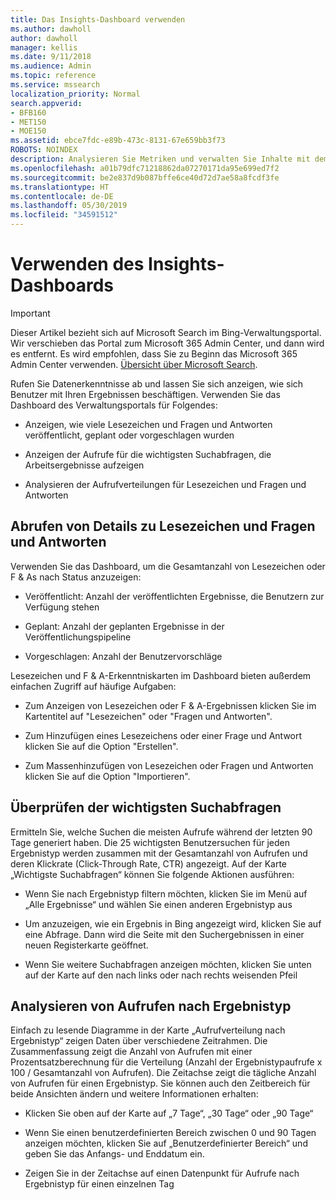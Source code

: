 ```yaml
---
title: Das Insights-Dashboard verwenden
ms.author: dawholl
author: dawholl
manager: kellis
ms.date: 9/11/2018
ms.audience: Admin
ms.topic: reference
ms.service: mssearch
localization_priority: Normal
search.appverid:
- BFB160
- MET150
- MOE150
ms.assetid: ebce7fdc-e89b-473c-8131-67e659bb3f73
ROBOTS: NOINDEX
description: Analysieren Sie Metriken und verwalten Sie Inhalte mit dem benutzerfreundlichen Dashboard im Verwaltungsportal von Microsoft Search.
ms.openlocfilehash: a01b79dfc71218862da07270171da95e699ed7f2
ms.sourcegitcommit: be2e837d9b087bffe6ce40d72d7ae58a8fcdf3fe
ms.translationtype: HT
ms.contentlocale: de-DE
ms.lasthandoff: 05/30/2019
ms.locfileid: "34591512"
---
```

# <a name="use-the-insights-dashboard"></a>Verwenden des Insights-Dashboards

> [!IMPORTANT]
> Dieser Artikel bezieht sich auf Microsoft Search im Bing-Verwaltungsportal. Wir verschieben das Portal zum Microsoft 365 Admin Center, und dann wird es entfernt. Es wird empfohlen, dass Sie zu Beginn das Microsoft 365 Admin Center verwenden. [Übersicht über Microsoft Search](overview-microsoft-search.md).
    
Rufen Sie Datenerkenntnisse ab und lassen Sie sich anzeigen, wie sich Benutzer mit Ihren Ergebnissen beschäftigen. Verwenden Sie das Dashboard des Verwaltungsportals für Folgendes:
  
- Anzeigen, wie viele Lesezeichen und Fragen und Antworten veröffentlicht, geplant oder vorgeschlagen wurden
    
- Anzeigen der Aufrufe für die wichtigsten Suchabfragen, die Arbeitsergebnisse aufzeigen
    
- Analysieren der Aufrufverteilungen für Lesezeichen und Fragen und Antworten
    
## <a name="get-details-about-bookmarks-and-qas"></a>Abrufen von Details zu Lesezeichen und Fragen und Antworten

Verwenden Sie das Dashboard, um die Gesamtanzahl von Lesezeichen oder F & As nach Status anzuzeigen:
  
- Veröffentlicht: Anzahl der veröffentlichten Ergebnisse, die Benutzern zur Verfügung stehen
    
- Geplant: Anzahl der geplanten Ergebnisse in der Veröffentlichungspipeline
    
- Vorgeschlagen: Anzahl der Benutzervorschläge
    
Lesezeichen und F & A-Erkenntniskarten im Dashboard bieten außerdem einfachen Zugriff auf häufige Aufgaben:
  
- Zum Anzeigen von Lesezeichen oder F & A-Ergebnissen klicken Sie im Kartentitel auf "Lesezeichen" oder "Fragen und Antworten".
    
- Zum Hinzufügen eines Lesezeichens oder einer Frage und Antwort klicken Sie auf die Option "Erstellen".
    
- Zum Massenhinzufügen von Lesezeichen oder Fragen und Antworten klicken Sie auf die Option "Importieren".
    
## <a name="review-top-search-queries"></a>Überprüfen der wichtigsten Suchabfragen

Ermitteln Sie, welche Suchen die meisten Aufrufe während der letzten 90 Tage generiert haben. Die 25 wichtigsten Benutzersuchen für jeden Ergebnistyp werden zusammen mit der Gesamtanzahl von Aufrufen und deren Klickrate (Click-Through Rate, CTR) angezeigt. Auf der Karte „Wichtigste Suchabfragen“ können Sie folgende Aktionen ausführen:
  
- Wenn Sie nach Ergebnistyp filtern möchten, klicken Sie im Menü auf „Alle Ergebnisse“ und wählen Sie einen anderen Ergebnistyp aus
    
- Um anzuzeigen, wie ein Ergebnis in Bing angezeigt wird, klicken Sie auf eine Abfrage. Dann wird die Seite mit den Suchergebnissen in einer neuen Registerkarte geöffnet.
    
- Wenn Sie weitere Suchabfragen anzeigen möchten, klicken Sie unten auf der Karte auf den nach links oder nach rechts weisenden Pfeil
    
## <a name="analyze-impressions-by-result-type"></a>Analysieren von Aufrufen nach Ergebnistyp

Einfach zu lesende Diagramme in der Karte „Aufrufverteilung nach Ergebnistyp“ zeigen Daten über verschiedene Zeitrahmen. Die Zusammenfassung zeigt die Anzahl von Aufrufen mit einer Prozentsatzberechnung für die Verteilung (Anzahl der Ergebnistypaufrufe x 100 / Gesamtanzahl von Aufrufen). Die Zeitachse zeigt die tägliche Anzahl von Aufrufen für einen Ergebnistyp. Sie können auch den Zeitbereich für beide Ansichten ändern und weitere Informationen erhalten:
  
- Klicken Sie oben auf der Karte auf „7 Tage“, „30 Tage“ oder „90 Tage“
    
- Wenn Sie einen benutzerdefinierten Bereich zwischen 0 und 90 Tagen anzeigen möchten, klicken Sie auf „Benutzerdefinierter Bereich“ und geben Sie das Anfangs- und Enddatum ein.
    
- Zeigen Sie in der Zeitachse auf einen Datenpunkt für Aufrufe nach Ergebnistyp für einen einzelnen Tag

  

